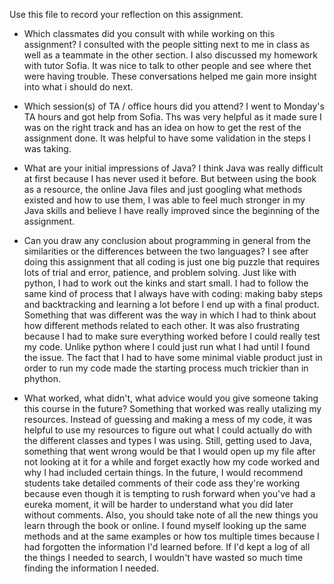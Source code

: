 Use this file to record your reflection on this assignment.

- Which classmates did you consult with while working on this assignment?
I consulted with the people sitting next to me in class as well as a teammate in the other section. I also discussed my homework with tutor Sofia. It was nice to talk to other people and see where thet were having trouble. These conversations helped me gain more insight into what i should do next.

- Which session(s) of TA / office hours did you attend?
I went to Monday's TA hours and got help from Sofia. Ths was very helpful as it made sure I was on the right track and has an idea on how to get the rest of the assignment done. It was helpful to have some validation in the steps I was taking.

- What are your initial impressions of Java? 
I think Java was really difficult at first because I has never used it before. But between using the book as a resource, the online Java files and just googling what methods existed and how to use them, I was able to feel much stronger in my Java skills and believe I have really improved since the beginning of the assignment. 

- Can you draw any conclusion about programming in general from the similarities or the differences between the two languages? 
I see after doing this assignment that all coding is just one big puzzle that requires lots of trial and error, patience, and problem solving. Just like with python, I had to work out the kinks and start small. I had to follow the same kind of process that I always have with coding: making baby steps and backtracking and learning a lot before I end up with a final product. Something that was different was the way in which I had to think about how different methods related to each other. It was also frustrating because I had to make sure everything worked before I could really test my code. Unlike python where I could just run what I had until I found the issue. The fact that I had to have some minimal viable product just in order to run my code made the starting process much trickier than in phython. 

- What worked, what didn't, what advice would you give someone taking this course in the future?
Something that worked was really utalizing my resources. Instead of guessing and making a mess of my code, it was helpful to use my resources to figure out what I could actually do with the different classes and types I was using. Still, getting used to Java, something that went wrong would be that I would open up my file after not looking at it for a while and forget exactly how my code worked and why I had included certain things. In the future, I would recommend students take detailed comments of their code ass they're working because even though it is tempting to rush forward when you've had a eureka moment, it will be harder to understand what you did later without comments. Also, you should take note of all the new things you learn through the book or online. I found myself looking up the same methods and at the same examples or how tos multiple times because I had forgotten the information I'd learned before. If I'd kept a log of all the things I needed to search, I wouldn't have wasted so much time finding the information I needed. 
